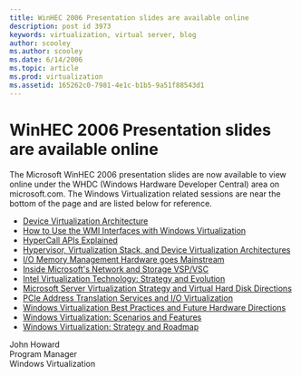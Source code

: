 ```yaml
---
title: WinHEC 2006 Presentation slides are available online
description: post id 3973
keywords: virtualization, virtual server, blog
author: scooley
ms.author: scooley
ms.date: 6/14/2006
ms.topic: article
ms.prod: virtualization
ms.assetid: 165262c0-7981-4e1c-b1b5-9a51f88543d1
---
```


# WinHEC 2006 Presentation slides are available online

The Microsoft WinHEC 2006 presentation slides are now available to view online under the WHDC (Windows Hardware Developer Central) area on microsoft.com. The Windows Virtualization related sessions are near the bottom of the page and are listed below for reference.

* [Device Virtualization Architecture](https://download.microsoft.com/download/5/b/9/5b97017b-e28a-4bae-ba48-174cf47d23cd/VIR040_WH06.ppt)
* [How to Use the WMI Interfaces with Windows Virtualization](https://download.microsoft.com/download/5/b/9/5b97017b-e28a-4bae-ba48-174cf47d23cd/VIR043_WH06.ppt)
* [HyperCall APIs Explained](https://download.microsoft.com/download/5/b/9/5b97017b-e28a-4bae-ba48-174cf47d23cd/VIR046_WH06.ppt)
* [Hypervisor, Virtualization Stack, and Device Virtualization Architectures](https://download.microsoft.com/download/5/b/9/5b97017b-e28a-4bae-ba48-174cf47d23cd/VIR046_WH06.ppt)
* [I/O Memory Management Hardware goes Mainstream](https://download.microsoft.com/download/5/b/9/5b97017b-e28a-4bae-ba48-174cf47d23cd/VIR048_WH06.ppt)
* [Inside Microsoft's Network and Storage VSP/VSC](https://download.microsoft.com/download/5/b/9/5b97017b-e28a-4bae-ba48-174cf47d23cd/VIR049_WH06.ppt)
* [Intel Virtualization Technology: Strategy and Evolution](https://download.microsoft.com/download/5/b/9/5b97017b-e28a-4bae-ba48-174cf47d23cd/VIR054_WH06.ppt)
* [Microsoft Server Virtualization Strategy and Virtual Hard Disk Directions](https://download.microsoft.com/download/5/b/9/5b97017b-e28a-4bae-ba48-174cf47d23cd/VIR065_WH06.ppt)
* [PCIe Address Translation Services and I/O Virtualization](https://download.microsoft.com/download/5/b/9/5b97017b-e28a-4bae-ba48-174cf47d23cd/VIR071_WH06.ppt)
* [Windows Virtualization Best Practices and Future Hardware Directions](https://download.microsoft.com/download/5/b/9/5b97017b-e28a-4bae-ba48-174cf47d23cd/VIR124_WH06.ppt)
* [Windows Virtualization: Scenarios and Features](https://download.microsoft.com/download/5/b/9/5b97017b-e28a-4bae-ba48-174cf47d23cd/SER125_WH06.ppt)
* [Windows Virtualization: Strategy and Roadmap](https://download.microsoft.com/download/5/b/9/5b97017b-e28a-4bae-ba48-174cf47d23cd/BUS126_WH06.ppt)

John Howard  
Program Manager  
Windows Virtualization

